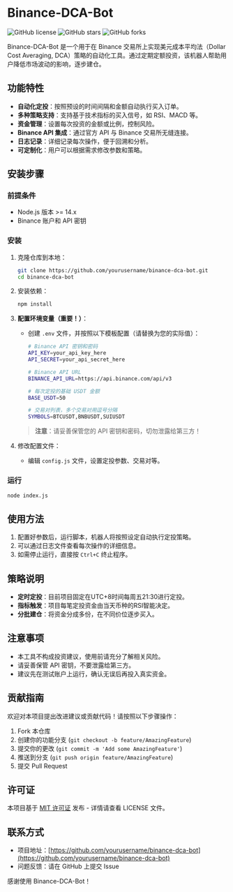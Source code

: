 # Binance-DCA-Bot

![GitHub license](https://img.shields.io/badge/license-MIT-blue.svg)
![GitHub stars](https://img.shields.io/github/stars/yourusername/binance-dca-bot.svg?style=social)
![GitHub forks](https://img.shields.io/github/forks/yourusername/binance-dca-bot.svg?style=social)

Binance-DCA-Bot 是一个用于在 Binance 交易所上实现美元成本平均法（Dollar Cost Averaging, DCA）策略的自动化工具。通过定期定额投资，该机器人帮助用户降低市场波动的影响，逐步建仓。

## 功能特性

- **自动化定投**：按照预设的时间间隔和金额自动执行买入订单。
- **多种策略支持**：支持基于技术指标的买入信号，如 RSI、MACD 等。
- **资金管理**：设置每次投资的金额或比例，控制风险。
- **Binance API 集成**：通过官方 API 与 Binance 交易所无缝连接。
- **日志记录**：详细记录每次操作，便于回溯和分析。
- **可定制化**：用户可以根据需求修改参数和策略。

## 安装步骤

### 前提条件

- Node.js 版本 >= 14.x
- Binance 账户和 API 密钥

### 安装

1. 克隆仓库到本地：
   ```bash
   git clone https://github.com/yourusername/binance-dca-bot.git
   cd binance-dca-bot
   ```

2. 安装依赖：
   ```bash
   npm install
   ```

3. **配置环境变量（重要！）**：
   - 创建 `.env` 文件，并按照以下模板配置（请替换为您的实际值）：
     ```bash
     # Binance API 密钥和密码
     API_KEY=your_api_key_here
     API_SECRET=your_api_secret_here
     
     # Binance API URL
     BINANCE_API_URL=https://api.binance.com/api/v3
     
     # 每次定投的基础 USDT 金额
     BASE_USDT=50
     
     # 交易对列表，多个交易对用逗号分隔
     SYMBOLS=BTCUSDT,BNBUSDT,SUIUSDT
     ```
   > **注意**：请妥善保管您的 API 密钥和密码，切勿泄露给第三方！

4. 修改配置文件：
   - 编辑 `config.js` 文件，设置定投参数、交易对等。

### 运行

```bash
node index.js
```

## 使用方法

1. 配置好参数后，运行脚本，机器人将按照设定自动执行定投策略。
2. 可以通过日志文件查看每次操作的详细信息。
3. 如需停止运行，直接按 `Ctrl+C` 终止程序。

## 策略说明

- **定时定投**：目前项目固定在UTC+8时间每周五21:30进行定投。
- **指标触发**：项目每笔定投资金由当天币种的RSI智能决定。
- **分批建仓**：将资金分成多份，在不同价位逐步买入。

## 注意事项

- 本工具不构成投资建议，使用前请充分了解相关风险。
- 请妥善保管 API 密钥，不要泄露给第三方。
- 建议先在测试账户上运行，确认无误后再投入真实资金。

## 贡献指南

欢迎对本项目提出改进建议或贡献代码！请按照以下步骤操作：

1. Fork 本仓库
2. 创建你的功能分支 (`git checkout -b feature/AmazingFeature`)
3. 提交你的更改 (`git commit -m 'Add some AmazingFeature'`)
4. 推送到分支 (`git push origin feature/AmazingFeature`)
5. 提交 Pull Request

## 许可证

本项目基于 [MIT 许可证](LICENSE) 发布 - 详情请查看 LICENSE 文件。

## 联系方式

- 项目地址：[https://github.com/yourusername/binance-dca-bot](https://github.com/yourusername/binance-dca-bot)
- 问题反馈：请在 GitHub 上提交 Issue

感谢使用 Binance-DCA-Bot！